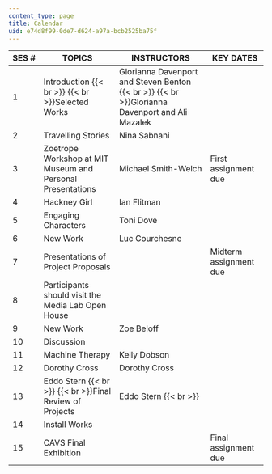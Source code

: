 ```yaml
---
content_type: page
title: Calendar
uid: e74d8f99-0de7-d624-a97a-bcb2525ba75f
---
```


| SES # | TOPICS | INSTRUCTORS | KEY DATES |
| --- | --- | --- | --- |
| 1 | Introduction  {{< br >}}  {{< br >}}Selected Works | Glorianna Davenport and Steven Benton  {{< br >}}  {{< br >}}Glorianna Davenport and Ali Mazalek | &nbsp; |
| 2 | Travelling Stories | Nina Sabnani | &nbsp; |
| 3 | Zoetrope Workshop at MIT Museum and Personal Presentations | Michael Smith-Welch | First assignment due |
| 4 | Hackney Girl | Ian Flitman | &nbsp; |
| 5 | Engaging Characters | Toni Dove | &nbsp; |
| 6 | New Work | Luc Courchesne | &nbsp; |
| 7 | Presentations of Project Proposals | &nbsp; | Midterm assignment due |
| 8 | Participants should visit the Media Lab Open House | &nbsp; |
| 9 | New Work | Zoe Beloff | &nbsp; |
| 10 | Discussion | &nbsp; |
| 11 | Machine Therapy | Kelly Dobson | &nbsp; |
| 12 | Dorothy Cross | Dorothy Cross | &nbsp; |
| 13 | Eddo Stern  {{< br >}}  {{< br >}}Final Review of Projects | Eddo Stern  {{< br >}} | &nbsp; |
| 14 | Install Works | &nbsp; |
| 15 | CAVS Final Exhibition | &nbsp; | Final assignment due
